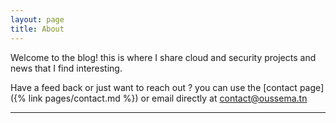 ```yaml
---
layout: page
title: About
---
```


Welcome to the blog! this is where I share cloud and security projects and news that I find interesting. 

Have a feed back or just want to reach out ? you can use the [contact page]({% link pages/contact.md %}) or email directly at contact@oussema.tn

-----




